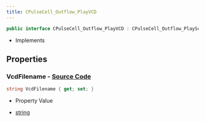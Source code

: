 ```yaml
---
title: CPulseCell_Outflow_PlayVCD
---
```


```csharp
public interface CPulseCell_Outflow_PlayVCD : CPulseCell_Outflow_PlaySceneBase, CPulseCell_BaseYieldingInflow, CPulseCell_BaseFlow, CPulseCell_Base, ISchemaClass<CPulseCell_Base>, ISchemaClass<CPulseCell_BaseFlow>, ISchemaClass<CPulseCell_BaseYieldingInflow>, ISchemaClass<CPulseCell_Outflow_PlaySceneBase>, ISchemaClass<CPulseCell_Outflow_PlayVCD>, ISchemaField, ISchemaClass, INativeHandle
```

- Implements

## Properties

### **VcdFilename** - [Source Code](https://github.com/swiftly-solution/swiftlys2/blob/main/managed/src/SwiftlyS2.Generated/Schemas/Interfaces/CPulseCell_Outflow_PlayVCD.cs#L16)

```csharp
string VcdFilename { get; set; }
```

- Property Value

- [string](https://learn.microsoft.com/dotnet/api/system.string)

